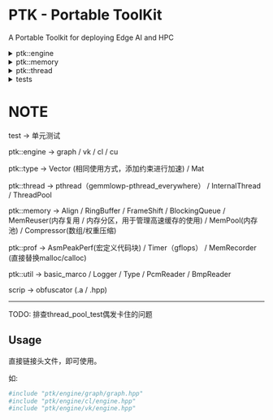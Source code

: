 # PTK - Portable ToolKit

A Portable Toolkit for deploying Edge AI and HPC 

<details>
<summary>ptk::engine</summary>

* [cl](https://github.com/cjmcv/ptk/tree/master/engine/cl): A small computing framework based on opencl. 
This framework is designed to help you quickly call Opencl API to do the calculations you need.

* [vk](https://github.com/cjmcv/ptk/tree/master/engine/vk): A small computing framework based on vulkan. 
This framework is designed to help you quickly call vulkan's computing API to do the calculations you need.

* [graph](https://github.com/cjmcv/ptk/tree/master/engine/graph): A small multitasking scheduler that can quickly build efficient pipelines for your multiple tasks.

</details>

<details>
<summary>ptk::memory</summary>

* align_alloc
* allocator
* blocking_queue
* frame_shift_cache
* huffman_encoder
* ring_buffer

</details>

<details>
<summary>ptk::thread</summary>

* internal_thread
* thread_pool

</details>

<details>
<summary>tests</summary>

Unit tests
```bash
cd tests && ./build_win_x86.bat # windows
cd tests && ./build.sh          # linux
# run
.\bin\unit_tests
```
</details>


# NOTE
test -> 单元测试

ptk::engine -> graph / vk / cl / cu

ptk::type -> Vector (相同使用方式，添加约束进行加速) / Mat

ptk::thread -> pthread（gemmlowp-pthread_everywhere） / InternalThread / ThreadPool

ptk::memory -> Align / RingBuffer / FrameShift / BlockingQueue / MemReuser(内存复用 / 内存分区，用于管理高速缓存的使用) / MemPool(内存池) / Compressor(数组/权重压缩)

ptk::prof -> AsmPeakPerf(宏定义代码块) / Timer（gflops） / MemRecorder (直接替换malloc/calloc) 

ptk::util -> basic_marco / Logger / Type / PcmReader / BmpReader

scrip -> obfuscator (.a / .hpp)

---

TODO: 排查thread_pool_test偶发卡住的问题

## Usage

直接链接头文件，即可使用。

如:

```bash
#include "ptk/engine/graph/graph.hpp"
#include "ptk/engine/cl/engine.hpp"
#include "ptk/engine/vk/engine.hpp"
```